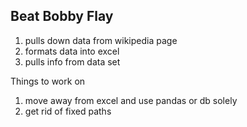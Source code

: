 ## Beat Bobby Flay

1. pulls down data from wikipedia page
2. formats data into excel
3. pulls info from data set

Things to work on

1. move away from excel and use pandas or db solely 
2. get rid of fixed paths
